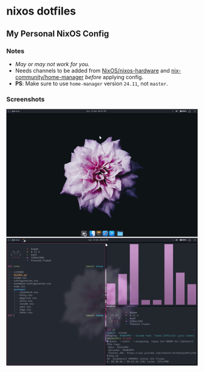 # nixos dotfiles

## My Personal NixOS Config

### Notes
- _May or may not work for you._
- Needs channels to be added from [NixOS/nixos-hardware](https://github.com/NixOS/nixos-hardware) and [nix-community/home-manager](https://github.com/nix-community/home-manager) _before_ applying config.
- **PS**: Make sure to use `home-manager` version `24.11`, not `master`.

### Screenshots

![NixOS Screenshot, showing desktop with flower background and XFCE panels](./images/screenshot_0.png "NixOS Screenshot 0")
![NixOS Screenshot, showing 3 windows of Kitty terminal in BSPWM](./images/screenshot_1.png "NixOS Screenshot 1")

